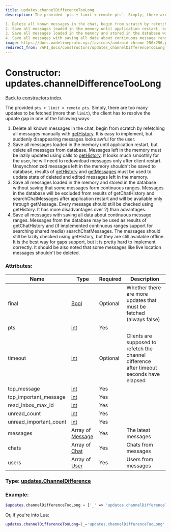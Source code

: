 ```yaml
---
title: updates.channelDifferenceTooLong
description: The provided `pts + limit < remote pts`. Simply, there are too many updates to be fetched (more than `limit`), the client has to resolve the update gap in one of the following ways:

1. Delete all known messages in the chat, begin from scratch by refetching all messages manually with [getHistory](../methods/messages.getHistory.md). It is easy to implement, but suddenly disappearing messages looks awful for the user.
2. Save all messages loaded in the memory until application restart, but delete all messages from database. Messages left in the memory must be lazily updated using calls to [getHistory](../methods/messages.getHistory.md). It looks much smoothly for the user, he will need to redownload messages only after client restart. Unsynchronized messages left in the memory shouldn't be saved to database, results of [getHistory](../methods/messages.getHistory.md) and [getMessages](../methods/messages.getMessages.md) must be used to update state of deleted and edited messages left in the memory.
3. Save all messages loaded in the memory and stored in the database without saving that some messages form continuous ranges. Messages in the database will be excluded from results of getChatHistory and searchChatMessages after application restart and will be available only through getMessage. Every message should still be checked using getHistory. It has more disadvantages over 2) than advantages.
4. Save all messages with saving all data about continuous message ranges. Messages from the database may be used as results of getChatHistory and (if implemented continuous ranges support for searching shared media) searchChatMessages. The messages should still be lazily checked using getHistory, but they are still available offline. It is the best way for gaps support, but it is pretty hard to implement correctly. It should be also noted that some messages like live location messages shouldn't be deleted.
image: https://docs.madelineproto.xyz/favicons/android-chrome-256x256.png
redirect_from: /API_docs/constructors/updates_channelDifferenceTooLong.html
---
```

# Constructor: updates.channelDifferenceTooLong  
[Back to constructors index](index.md)



The provided `pts + limit < remote pts`. Simply, there are too many updates to be fetched (more than `limit`), the client has to resolve the update gap in one of the following ways:

1. Delete all known messages in the chat, begin from scratch by refetching all messages manually with [getHistory](../methods/messages.getHistory.md). It is easy to implement, but suddenly disappearing messages looks awful for the user.
2. Save all messages loaded in the memory until application restart, but delete all messages from database. Messages left in the memory must be lazily updated using calls to [getHistory](../methods/messages.getHistory.md). It looks much smoothly for the user, he will need to redownload messages only after client restart. Unsynchronized messages left in the memory shouldn't be saved to database, results of [getHistory](../methods/messages.getHistory.md) and [getMessages](../methods/messages.getMessages.md) must be used to update state of deleted and edited messages left in the memory.
3. Save all messages loaded in the memory and stored in the database without saving that some messages form continuous ranges. Messages in the database will be excluded from results of getChatHistory and searchChatMessages after application restart and will be available only through getMessage. Every message should still be checked using getHistory. It has more disadvantages over 2) than advantages.
4. Save all messages with saving all data about continuous message ranges. Messages from the database may be used as results of getChatHistory and (if implemented continuous ranges support for searching shared media) searchChatMessages. The messages should still be lazily checked using getHistory, but they are still available offline. It is the best way for gaps support, but it is pretty hard to implement correctly. It should be also noted that some messages like live location messages shouldn't be deleted.

### Attributes:

| Name     |    Type       | Required | Description |
|----------|---------------|----------|-------------|
|final|[Bool](../types/Bool.md) | Optional|Whether there are more updates that must be fetched (always false)|
|pts|[int](../types/int.md) | Yes|
|timeout|[int](../types/int.md) | Optional|Clients are supposed to refetch the channel difference after timeout seconds have elapsed|
|top\_message|[int](../types/int.md) | Yes|
|top\_important\_message|[int](../types/int.md) | Yes|
|read\_inbox\_max\_id|[int](../types/int.md) | Yes|
|unread\_count|[int](../types/int.md) | Yes|
|unread\_important\_count|[int](../types/int.md) | Yes|
|messages|Array of [Message](../types/Message.md) | Yes|The latest messages|
|chats|Array of [Chat](../types/Chat.md) | Yes|Chats from messages|
|users|Array of [User](../types/User.md) | Yes|Users from messages|



### Type: [updates.ChannelDifference](../types/updates.ChannelDifference.md)


### Example:

```php
$updates.channelDifferenceTooLong = ['_' => 'updates.channelDifferenceTooLong', 'final' => Bool, 'pts' => int, 'timeout' => int, 'top_message' => int, 'top_important_message' => int, 'read_inbox_max_id' => int, 'unread_count' => int, 'unread_important_count' => int, 'messages' => [Message, Message], 'chats' => [Chat, Chat], 'users' => [User, User]];
```  


Or, if you're into Lua:

```lua
updates.channelDifferenceTooLong={_='updates.channelDifferenceTooLong', final=Bool, pts=int, timeout=int, top_message=int, top_important_message=int, read_inbox_max_id=int, unread_count=int, unread_important_count=int, messages={Message}, chats={Chat}, users={User}}

```


